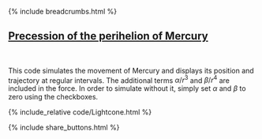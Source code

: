 {% include breadcrumbs.html %}

## [Precession of the perihelion of Mercury](https://en.wikipedia.org/wiki/Tests_of_general_relativity) 
<div class="header_line"><br/></div>

This code simulates the movement of Mercury and displays its position and
trajectory at regular intervals.
The additional terms $\alpha/r^3$ and  $\beta/r^4$ are included in the force.
In order to simulate without it, simply set $\alpha$ and $\beta$ to zero using
the checkboxes.

{% include_relative code/Lightcone.html %}

<p style="clear: both;"></p>

{% include share_buttons.html %}


    

